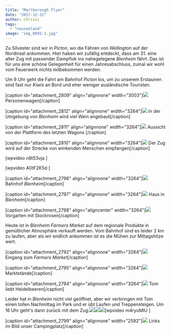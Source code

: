 ```yaml
---
title: "Marlborough Flyer"
date: "2017-12-31"
author: chrissi
tags: 
  - "neuseeland"
image: "img_0092-1.jpg"
---
```


Zu Silvester sind wir in _Picton_, wo die Fähren von _Wellington_ auf der Nordinsel ankommen. Hier haben wir zufällig entdeckt, dass am 31. eine alter Zug mit passender Dampflok ins nahegelegene _Blenheim_ fährt. Das ist für uns eine schöne Gelegenheit für einen Jahresabschluss, zumal wir wohl vom Feuerwerk nichts mitbekommen werden.

Um 9 Uhr geht die Fahrt am Bahnhof _Picton_ los, um zu unserem Erstaunen sind fast nur _Kiwis_ an Bord und eher weniger ausländische Touristen.

\[caption id="attachment\_2809" align="alignnone" width="3003"\]![](images/img_0156-3.jpg) Personenwagen\[/caption\]

\[caption id="attachment\_2812" align="alignnone" width="3264"\]![](images/img_0152-2.jpg) In der Umgebung von _Blenheim_ wird viel Wein angebaut\[/caption\]

\[caption id="attachment\_2811" align="alignnone" width="3264"\]![](images/img_0164-2.jpg) Aussicht von der Plattform des letzten Wagons \[/caption\]

\[caption id="attachment\_2810" align="alignnone" width="3264"\]![](images/img_0051-2.jpg) Der Zug wird auf der Strecke von winkenden Menschen empfangen\[/caption\]

\[wpvideo n8t53vja \]

\[wpvideo A0tF2K5d \]

\[caption id="attachment\_2796" align="alignnone" width="3264"\]![](images/img_0132.jpg) Bahnhof _Blenheim_\[/caption\]

\[caption id="attachment\_2797" align="alignnone" width="3264"\]![](images/img_0120.jpg) Haus in _Blenheim_\[/caption\]

\[caption id="attachment\_2798" align="aligncenter" width="3264"\]![](images/img_0118.jpg) Vorgarten mit Stockrosen\[/caption\]

Heute ist in _Blenheim Farmers Market_ auf dem regionale Produkte in gemütlicher Atmosphäre verkauft werden. Vom Bahnhof sind es leider 2 km zu laufen, aber als wir endlich ankommen ist es die Mühen zur Mittagshitze wert.

\[caption id="attachment\_2792" align="alignnone" width="3264"\]![](images/img_0115.jpg) Eingang zum _Farmers Market_\[/caption\]

\[caption id="attachment\_2795" align="alignnone" width="3264"\]![](images/img_0108.jpg) Marktstände\[/caption\]

\[caption id="attachment\_2794" align="alignnone" width="3264"\]![](images/img_0113.jpg) Tom liebt Heidelbeeren\[/caption\]

Leider hat in _Blenheim_ nicht viel geöffnet, aber wir verbringen mit Tom einen tollen Nachmittag im Park und er übt Laufen und Treppensteigen. Um 16 Uhr geht's dann zurück mit dem Zug.![](images/img_0092-1.jpg)![](images/img_0078-1.jpg)![](images/img_0138.jpg)\[wpvideo m4ryuMlU \]

\[caption id="attachment\_2799" align="alignnone" width="2592"\]![](images/img_3719.jpg) Links im Bild unser Campingplatz\[/caption\]
